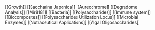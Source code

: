 [[Growth]]
[[Saccharina Japonica]]
[[Aureochrome]]
[[Degradome Analysis]]
[[Mir8181]]
[[Bacteria]]
[[Polysaccharides]]
[[Immune system]]
[[Biocomposites]]
[[Polysaccharides Utilization Locus]]
[[Microbial Enzymes]]
[[Nutraceutical Applications]]
[[Algal Oligosaccharides]]
